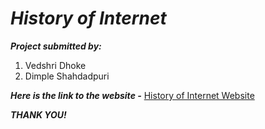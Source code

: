 # ***History of Internet***

***Project submitted by:***

1. Vedshri Dhoke
2. Dimple Shahdadpuri

***Here is the link to the website -***
[History of Internet Website](https://vedshri-18.github.io/HistoryofInternet/)



***THANK YOU!***
